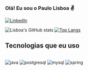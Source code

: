 ### Olá! Eu sou o Paulo Lisboa ✌️
[![LinkedIn](https://img.shields.io/badge/LinkedIn-0077B5?style=for-the-badge&logo=linkedin&logoColor=white)](https://www.linkedin.com/in/paulo-lisboa-8935161b5/)

![Lisboa's GitHub stats](https://github-readme-stats.vercel.app/api?username=Pgustavols&show_icons=true&theme=dark)
[![Top Langs](https://github-readme-stats.vercel.app/api/top-langs/?username=Pgustavols&theme=dark)](https://github.com/anuraghazra/github-readme-stats)

## Tecnologias que eu uso

<div style="display: inline_block"><br>
    <img alt="java" src="https://img.shields.io/badge/Java-ED8B00?style=for-the-badge&logo=openjdk&logoColor=white">
    <img alt="postgresql" src="https://img.shields.io/badge/PostgreSQL-316192?style=for-the-badge&logo=postgresql&logoColor=white">
    <img alt="mysql" src="https://img.shields.io/badge/MySQL-005C84?style=for-the-badge&logo=mysql&logoColor=white">
    <img alt="spring" src="https://img.shields.io/badge/Spring-6DB33F?style=for-the-badge&logo=spring&logoColor=white">
    
</div>
